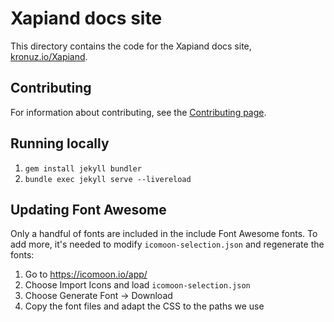 # Xapiand docs site

This directory contains the code for the Xapiand docs site, [kronuz.io/Xapiand](https://kronuz.io/Xapiand).


## Contributing

For information about contributing, see the [Contributing page](https://kronuz.io/Xapiand/docs/contributing/).


## Running locally

1. `gem install jekyll bundler`
2. `bundle exec jekyll serve --livereload`



## Updating Font Awesome
Only a handful of fonts are included in the include Font Awesome fonts. To add
more, it's needed to modify `icomoon-selection.json` and regenerate the fonts:

1. Go to <https://icomoon.io/app/>
2. Choose Import Icons and load `icomoon-selection.json`
3. Choose Generate Font → Download
4. Copy the font files and adapt the CSS to the paths we use
